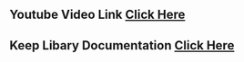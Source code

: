 
## Youtube Video Link [Click Here](https://youtu.be/mVXNUMBtGEA?si=g41cvMftBolT10Ib)


## Keep Libary Documentation [Click Here](https://react.keepdesign.io/docs/getting-started/introduction)

